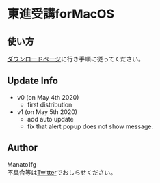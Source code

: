 # 東進受講forMacOS

## 使い方
[ダウンロードページ](https://toshin4mac.netlify.app/install/index.html)に行き手順に従ってください。

## Update Info
+ v0 (on May 4th 2020)
  - first distribution
+ v1 (on May 5th 2020)
  - add auto update
  - fix that alert popup does not show message.

## Author
Manato1fg<br>
不具合等は[Twitter](https://twitter.com/manatoy_jpn)でおしらせください。
